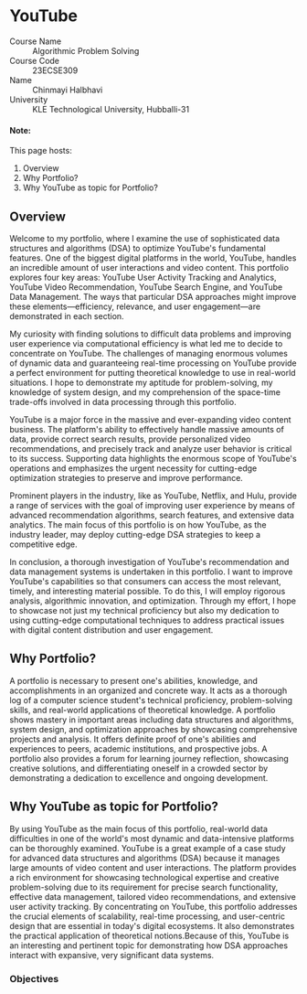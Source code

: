 # YouTube
<dl>
<dt>Course Name</dt>
<dd>Algorithmic Problem Solving</dd>
<dt>Course Code</dt>
<dd>23ECSE309</dd>
<dt>Name</dt>
<dd>Chinmayi Halbhavi</dd>
<dt>University</dt>
<dd>KLE Technological University, Hubballi-31</dd>
</dl>


#### Note:
This page hosts:

1. Overview
2. Why Portfolio?
3. Why YouTube as topic for Portfolio?

## Overview

Welcome to my portfolio, where I examine the use of sophisticated data structures and algorithms (DSA) to optimize YouTube's fundamental features. One of the biggest digital platforms in the world, YouTube, handles an incredible amount of user interactions and video content. This portfolio explores four key areas: YouTube User Activity Tracking and Analytics, YouTube Video Recommendation, YouTube Search Engine, and YouTube Data Management. The ways that particular DSA approaches might improve these elements—efficiency, relevance, and user engagement—are demonstrated in each section.

My curiosity with finding solutions to difficult data problems and improving user experience via computational efficiency is what led me to decide to concentrate on YouTube. The challenges of managing enormous volumes of dynamic data and guaranteeing real-time processing on YouTube provide a perfect environment for putting theoretical knowledge to use in real-world situations. I hope to demonstrate my aptitude for problem-solving, my knowledge of system design, and my comprehension of the space-time trade-offs involved in data processing through this portfolio.

YouTube is a major force in the massive and ever-expanding video content business. The platform's ability to effectively handle massive amounts of data, provide correct search results, provide personalized video recommendations, and precisely track and analyze user behavior is critical to its success. Supporting data highlights the enormous scope of YouTube's operations and emphasizes the urgent necessity for cutting-edge optimization strategies to preserve and improve performance.

Prominent players in the industry, like as YouTube, Netflix, and Hulu, provide a range of services with the goal of improving user experience by means of advanced recommendation algorithms, search features, and extensive data analytics. The main focus of this portfolio is on how YouTube, as the industry leader, may deploy cutting-edge DSA strategies to keep a competitive edge.

In conclusion, a thorough investigation of YouTube's recommendation and data management systems is undertaken in this portfolio. I want to improve YouTube's capabilities so that consumers can access the most relevant, timely, and interesting material possible. To do this, I will employ rigorous analysis, algorithmic innovation, and optimization. Through my effort, I hope to showcase not just my technical proficiency but also my dedication to using cutting-edge computational techniques to address practical issues with digital content distribution and user engagement.

## Why Portfolio?
A portfolio is necessary to present one's abilities, knowledge, and accomplishments in an organized and concrete way. It acts as a thorough log of a computer science student's technical proficiency, problem-solving skills, and real-world applications of theoretical knowledge. A portfolio shows mastery in important areas including data structures and algorithms, system design, and optimization approaches by showcasing comprehensive projects and analysis. It offers definite proof of one's abilities and experiences to peers, academic institutions, and prospective jobs. A portfolio also provides a forum for learning journey reflection, showcasing creative solutions, and differentiating oneself in a crowded sector by demonstrating a dedication to excellence and ongoing development.

## Why YouTube as topic for Portfolio?
By using YouTube as the main focus of this portfolio, real-world data difficulties in one of the world's most dynamic and data-intensive platforms can be thoroughly examined. YouTube is a great example of a case study for advanced data structures and algorithms (DSA) because it manages large amounts of video content and user interactions. The platform provides a rich environment for showcasing technological expertise and creative problem-solving due to its requirement for precise search functionality, effective data management, tailored video recommendations, and extensive user activity tracking. By concentrating on YouTube, this portfolio addresses the crucial elements of scalability, real-time processing, and user-centric design that are essential in today's digital ecosystems. It also demonstrates the practical application of theoretical notions.Because of this, YouTube is an interesting and pertinent topic for demonstrating how DSA approaches interact with expansive, very significant data systems.


### Objectives


